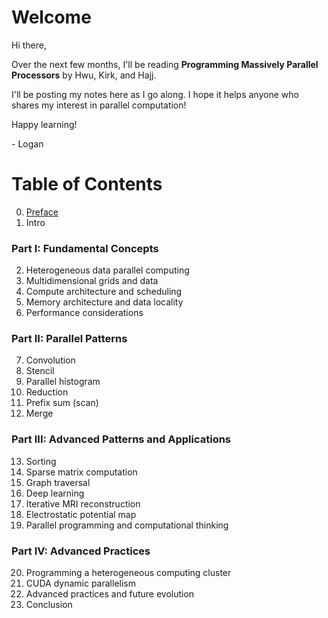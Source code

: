 # Welcome
Hi there,

Over the next few months, I'll be reading **Programming Massively Parallel Processors** by Hwu, Kirk, and Hajj.

I'll be posting my notes here as I go along. I hope it helps anyone who shares my interest in parallel computation!

Happy learning!

\- Logan

# Table of Contents

0. [Preface](./notes/chapter00.md)
1. Intro
### Part I: Fundamental Concepts
2. Heterogeneous data parallel computing
3. Multidimensional grids and data
4. Compute architecture and scheduling
5. Memory architecture and data locality
6. Performance considerations
### Part II: Parallel Patterns
7. Convolution
8. Stencil
9. Parallel histogram
10. Reduction
11. Prefix sum (scan)
12. Merge
### Part III: Advanced Patterns and Applications
13. Sorting
14. Sparse matrix computation
15. Graph traversal
16. Deep learning
17. Iterative MRI reconstruction
18. Electrostatic potential map
19. Parallel programming and computational thinking
### Part IV: Advanced Practices
20. Programming a heterogeneous computing cluster
21. CUDA dynamic parallelism
22. Advanced practices and future evolution
23. Conclusion